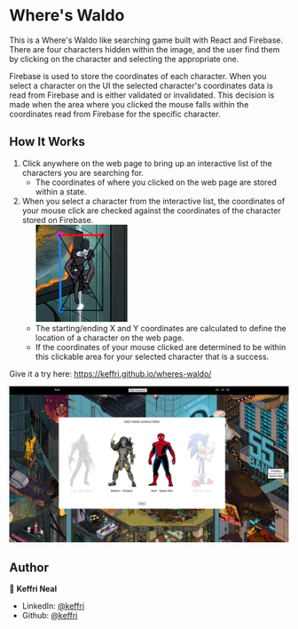 <h1>Where's Waldo</h1>

This is a Where's Waldo like searching game built with React and Firebase. There are four characters hidden within the image, and the user find them by clicking on the character and selecting the appropriate one.

Firebase is used to store the coordinates of each character. When you select a character on the UI the selected character's coordinates data is read from Firebase and is either validated or invalidated. This decision is made when the area where you clicked the mouse falls within the coordinates read from Firebase for the specific character.

## How It Works

<ol>
  <li>Click anywhere on the web page to bring up an interactive list of the characters you are searching for.
    <ul>
      <li>The coordinates of where you clicked on the web page are stored within a state.</li>
    </ul>
  </li>
  <li>When you select a character from the interactive list, the coordinates of your mouse click are checked against the coordinates of the character stored on Firebase.
    <ul>      
      <img src="src/images/coordinateSystem.png" title="coordinate system">
      <li>The starting/ending X and Y coordinates are calculated to define the location of a character on the web page.</li>
      <li>If the coordinates of your mouse clicked are determined to be within this clickable area for your selected character that is a success.</li>
    </ul>
  </li> 
</ol>

Give it a try here: https://keffri.github.io/wheres-waldo/

<p align="center">
  <img src="src/images/wheresWaldoPreview.png" width="1000" title="Where's Waldo Preview">
</p>

## Author

👤 **Keffri Neal**

- LinkedIn: [@keffri](https://www.linkedin.com/in/keffri/)
- Github: [@keffri](https://github.com/keffri)
